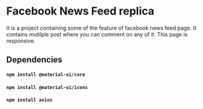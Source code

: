 # Facebook News Feed replica

It is a project containing some of the feature of facebook news feed page. 
It contains mutilple post where you can comment on any of it. 
This page is responsive. 

## Dependencies

#### `npm install @material-ui/core`
#### `npm install @material-ui/icons`
#### `npm install axios`
    
